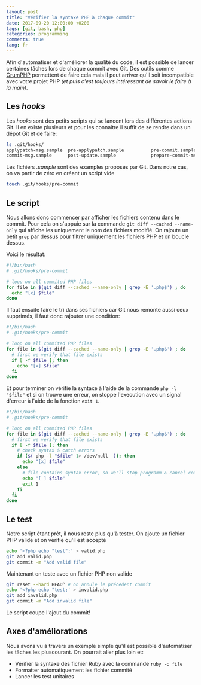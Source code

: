 ```yaml
---
layout: post
title: "Vérifier la syntaxe PHP à chaque commit"
date: 2017-09-20 12:00:00 +0200
tags: [git, bash, php]
categories: programming
comments: true
lang: fr
---
```


Afin d'automatiser et d'améliorer la qualité du code, il est possible de lancer certaines tâches lors de chaque commit avec Git. Des outils comme [GrumPHP](https://github.com/phpro/grumphp) permettent de faire cela mais il peut arriver qu'il soit incompatible avec votre projet PHP _(et puis c'est toujours intéressant de savoir le faire à la main)_.

## Les _hooks_

Les _hooks_ sont des petits scripts qui se lancent lors des différentes actions Git. Il en existe plusieurs et pour les connaitre il suffit de se rendre dans un dépot Git et de faire:

```bash
ls .git/hooks/
applypatch-msg.sample  pre-applypatch.sample          pre-commit.sample          pre-push.sample    update.sample
commit-msg.sample      post-update.sample             prepare-commit-msg.sample  pre-rebase.sample
```

Les fichiers _.sample_ sont des examples proposés par Git. Dans notre cas, on va partir de zéro en créant un script vide

```bash
touch .git/hooks/pre-commit
```

## Le script

Nous allons donc commencer par afficher les fichiers contenu dans le commit. Pour cela on s'appuie sur la commande `git diff --cached --name-only` qui affiche les uniquement le nom des fichiers modifié. On rajoute un petit `grep` par dessus pour filtrer uniquement les fichiers PHP et on boucle dessus.

Voici le résultat:

```bash
#!/bin/bash
# .git/hooks/pre-commit

# loop on all commited PHP files
for file in $(git diff --cached --name-only | grep -E '.php$') ; do
  echo "[x] $file"
done
```

Il faut ensuite faire le tri dans ses fichiers car Git nous remonte aussi ceux supprimés, il faut donc rajouter une condition:

```bash
#!/bin/bash
# .git/hooks/pre-commit

# loop on all commited PHP files
for file in $(git diff --cached --name-only | grep -E '.php$') ; do
  # first we verify that file exists
  if [ -f $file ]; then
    echo "[x] $file"
  fi
done
```

Et pour terminer on vérifie la syntaxe à l'aide de la commande `php -l "$file"` et si on trouve une erreur, on stoppe l'execution avec un signal d'erreur à l'aide de la fonction `exit 1`.

```bash
#!/bin/bash
# .git/hooks/pre-commit

# loop on all commited PHP files
for file in $(git diff --cached --name-only | grep -E '.php$') ; do
  # first we verify that file exists
  if [ -f $file ]; then
    # check syntax & catch errors
    if ($( php -l "$file" 1> /dev/null  )); then
      echo "[x] $file"
    else
      # file contains syntax error, so we'll stop programm & cancel commit
      echo "[ ] $file"
      exit 1
    fi
  fi
done
```

## Le test

Notre script étant prêt, il nous reste plus qu'à tester. On ajoute un fichier PHP valide et on vérifie qu'il est accepté

```bash
echo '<?php echo "test";' > valid.php
git add valid.php
git commit -m "Add valid file"
```

Maintenant on teste avec un fichier PHP non valide

```bash
git reset --hard HEAD^ # on annule le précedent commit
echo '<?php echo "test;' > invalid.php
git add invalid.php
git commit -m "Add invalid file"
```

Le script coupe l'ajout du commit!

## Axes d'améliorations

Nous avons vu à travers un exemple simple qu'il est possible d'automatiser les tâches les pluscourant. On pourrait aller plus loin et:

- Vérifier la syntaxe des fichier Ruby avec la commande `ruby -c file`
- Formatter automatiquement les fichier commité
- Lancer les test unitaires
